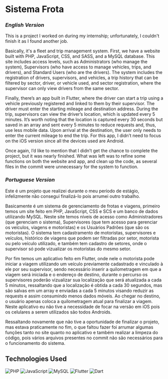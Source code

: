 # Sistema Frota

### _English Version_
This is a project I worked on during my internship; unfortunately, I couldn't finish it as I found another job.

Basically, it's a fleet and trip management system. First, we have a website built with PHP, JavaScript, CSS, and SASS, and a MySQL database. This site includes access levels, such as Administrators (who manage the system), Supervisors (who have access to manage vehicles, trips, and drivers), and Standard Users (who are the drivers). The system includes the registration of drivers, supervisors, and vehicles, a trip history that can be filtered by sector, driver, or vehicle used, and sector registration, where the supervisor can only view drivers from the same sector.

Finally, there’s an app built in Flutter, where the driver can start a trip using a vehicle previously registered and linked to them by their supervisor. The driver must enter the starting mileage and destination address. During the trip, supervisors can view the driver’s location, which is updated every 5 minutes. It’s worth noting that the location is captured every 30 seconds but saved in an array and sent every 5 minutes to reduce requests and, thus, use less mobile data. Upon arrival at the destination, the user only needs to enter the current mileage to end the trip. For this app, I didn’t need to focus on the iOS version since all the devices used are Android.

Once again, I’d like to mention that I didn’t get the chance to complete the project, but it was nearly finished. What was left was to refine some functions on both the website and app, and clean up the code, as several files in the commit were unnecessary for the system to function.

### _Portuguese Version_
Este é um projeto que realizei durante o meu período de estágio, infelizmente não consegui finalizá-lo pois arrumei outro trabalho.

Basicamente é um sistema de gerenciamento de frotas e viagens, primeiro temos um site feito em PHP, JavaScript, CSS e SCS e um banco de dados utilizando MySQL. Neste site temos níveis de acesso como Administradores (que gerenciam o sistema), Supervisores (que tem acesso para gerenciar os veículos, viagens e motoristas) e os Usuários Padrões (que são os motoristas). O sistema tem cadastramento de motoristas, supervisores e veículos, histórico de viagens que podem ser filtradas por setor, motorista ou pelo veículo utilizado, e também tem cadastro de setores, onde o supervisor só pode vizualizar os motoristas do mesmo setor.

Por fim temos um aplicativo feito em Flutter, onde nele o motorista pode iniciar a viagem utilizando um veículo previamente cadastrado e vinculado à ele por seu supervisor, sendo necessário inserir a quilometragem em que a viagem será iniciada e o endereço de destino, durante o percurso os supervisores poderão vizualizar sua localização que será atualizada a cada 5 minutos, ressaltando que a localização é obtida a cada 30 segundos, mas são salvas em um array e enviadas a cada 5 minutos visando reduzir as requests e assim consumindo menos dados móveis. Ao chegar no destino, o usuário apenas coloca a quilometragem atual para finalizar a viagem. Neste aplicativo eu não tive a necessidade de focar na versão em iOS pois os celulares a serem utilizados são todos Androids.

Ressaltando novamente que não tive a oportunidade de finalizar o projeto, mas estava praticamente no fim, o que faltou fazer foi arrumar algumas funções tanto no site quanto no aplicativo e também realizar a limpeza do código, pois vários arquivos presentes no commit não são necessários para o funcionamento do sistema.

## Technologies Used
![PHP](https://img.shields.io/badge/php-%23777BB4.svg?style=for-the-badge&logo=php&logoColor=white) ![JavaScript](https://img.shields.io/badge/javascript-%23323330.svg?style=for-the-badge&logo=javascript&logoColor=%23F7DF1E) ![MySQL](https://img.shields.io/badge/mysql-%2300f.svg?style=for-the-badge&logo=mysql&logoColor=white) ![Flutter](https://img.shields.io/badge/Flutter-02569B?style=for-the-badge&logo=flutter&logoColor=white) ![Dart](https://img.shields.io/badge/Dart-0175C2?style=for-the-badge&logo=dart&logoColor=white)